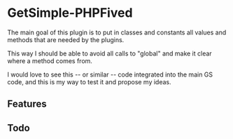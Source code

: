 # GetSimple-PHPFived

The main goal of this plugin is to put in classes and constants all values and methods that are needed by the plugins.

This way I should be able to avoid all calls to "global" and make it clear where a method comes from.

I would love to see this -- or similar -- code integrated into the main GS code, and this is my way to test it and propose my ideas.

## Features

## Todo
